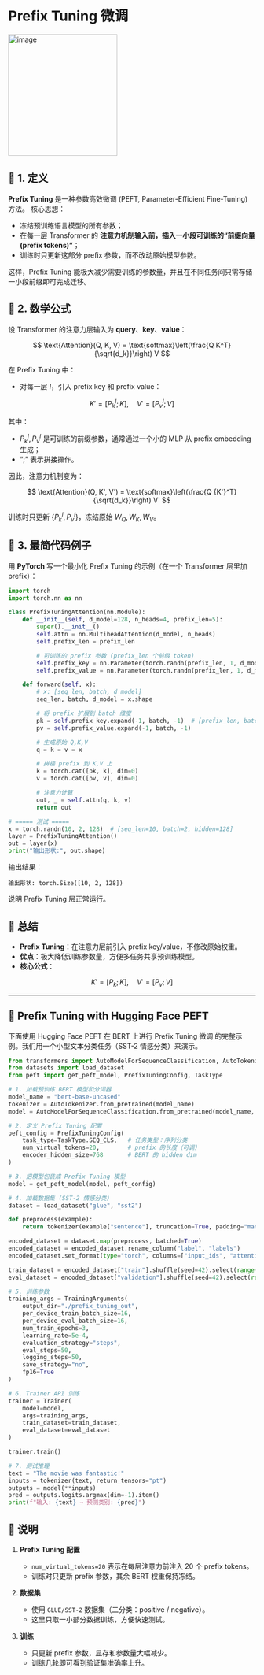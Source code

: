 # Prefix Tuning 微调
<img width="222" height="247" alt="image" src="https://github.com/user-attachments/assets/0658e1c3-7158-4f8e-b727-6eb6b6b512a4" />


## 📖 1. 定义

**Prefix Tuning** 是一种参数高效微调 (PEFT, Parameter-Efficient Fine-Tuning) 方法。
核心思想：

* 冻结预训练语言模型的所有参数；
* 在每一层 Transformer 的 **注意力机制输入前，插入一小段可训练的“前缀向量 (prefix tokens)”**；
* 训练时只更新这部分 prefix 参数，而不改动原始模型参数。

这样，Prefix Tuning 能极大减少需要训练的参数量，并且在不同任务间只需存储一小段前缀即可完成迁移。



## 📖 2. 数学公式

设 Transformer 的注意力层输入为 **query**、**key**、**value**：

$$
\text{Attention}(Q, K, V) = \text{softmax}\left(\frac{Q K^T}{\sqrt{d_k}}\right) V
$$

在 Prefix Tuning 中：

* 对每一层 $l$，引入 prefix key 和 prefix value：

$$
K' = [P_k^l; K], \quad V' = [P_v^l; V]
$$

其中：

* $P_k^l, P_v^l$ 是可训练的前缀参数，通常通过一个小的 MLP 从 prefix embedding 生成；
* “;” 表示拼接操作。

因此，注意力机制变为：

$$
\text{Attention}(Q, K', V') = \text{softmax}\left(\frac{Q {K'}^T}{\sqrt{d_k}}\right) V'
$$

训练时只更新 $\{P_k^l, P_v^l\}$，冻结原始 $W_Q, W_K, W_V$。


## 📖 3. 最简代码例子

用 **PyTorch** 写一个最小化 Prefix Tuning 的示例（在一个 Transformer 层里加 prefix）：

```python
import torch
import torch.nn as nn

class PrefixTuningAttention(nn.Module):
    def __init__(self, d_model=128, n_heads=4, prefix_len=5):
        super().__init__()
        self.attn = nn.MultiheadAttention(d_model, n_heads)
        self.prefix_len = prefix_len

        # 可训练的 prefix 参数 (prefix_len 个前缀 token)
        self.prefix_key = nn.Parameter(torch.randn(prefix_len, 1, d_model))
        self.prefix_value = nn.Parameter(torch.randn(prefix_len, 1, d_model))

    def forward(self, x):
        # x: [seq_len, batch, d_model]
        seq_len, batch, d_model = x.shape

        # 将 prefix 扩展到 batch 维度
        pk = self.prefix_key.expand(-1, batch, -1)  # [prefix_len, batch, d_model]
        pv = self.prefix_value.expand(-1, batch, -1)

        # 生成原始 Q,K,V
        q = k = v = x

        # 拼接 prefix 到 K,V 上
        k = torch.cat([pk, k], dim=0)
        v = torch.cat([pv, v], dim=0)

        # 注意力计算
        out, _ = self.attn(q, k, v)
        return out

# ===== 测试 =====
x = torch.randn(10, 2, 128)  # [seq_len=10, batch=2, hidden=128]
layer = PrefixTuningAttention()
out = layer(x)
print("输出形状:", out.shape)
```

输出结果：

```
输出形状: torch.Size([10, 2, 128])
```

说明 Prefix Tuning 层正常运行。



## 📖 总结

* **Prefix Tuning**：在注意力层前引入 prefix key/value，不修改原始权重。
* **优点**：极大降低训练参数量，方便多任务共享预训练模型。
* **核心公式**：

$$
K' = [P_k; K], \quad V' = [P_v; V]
$$

---


## 📖 Prefix Tuning with Hugging Face PEFT
下面使用 Hugging Face PEFT 在 BERT 上进行 Prefix Tuning 微调 的完整示例。我们用一个小型文本分类任务（SST-2 情感分类）来演示。  
```python
from transformers import AutoModelForSequenceClassification, AutoTokenizer, TrainingArguments, Trainer
from datasets import load_dataset
from peft import get_peft_model, PrefixTuningConfig, TaskType

# 1. 加载预训练 BERT 模型和分词器
model_name = "bert-base-uncased"
tokenizer = AutoTokenizer.from_pretrained(model_name)
model = AutoModelForSequenceClassification.from_pretrained(model_name, num_labels=2)

# 2. 定义 Prefix Tuning 配置
peft_config = PrefixTuningConfig(
    task_type=TaskType.SEQ_CLS,   # 任务类型：序列分类
    num_virtual_tokens=20,        # prefix 的长度（可调）
    encoder_hidden_size=768       # BERT 的 hidden dim
)

# 3. 把模型包装成 Prefix Tuning 模型
model = get_peft_model(model, peft_config)

# 4. 加载数据集 (SST-2 情感分类)
dataset = load_dataset("glue", "sst2")

def preprocess(example):
    return tokenizer(example["sentence"], truncation=True, padding="max_length", max_length=128)

encoded_dataset = dataset.map(preprocess, batched=True)
encoded_dataset = encoded_dataset.rename_column("label", "labels")
encoded_dataset.set_format(type="torch", columns=["input_ids", "attention_mask", "labels"])

train_dataset = encoded_dataset["train"].shuffle(seed=42).select(range(2000))  # 小样本演示
eval_dataset = encoded_dataset["validation"].shuffle(seed=42).select(range(500))

# 5. 训练参数
training_args = TrainingArguments(
    output_dir="./prefix_tuning_out",
    per_device_train_batch_size=16,
    per_device_eval_batch_size=16,
    num_train_epochs=3,
    learning_rate=5e-4,
    evaluation_strategy="steps",
    eval_steps=50,
    logging_steps=50,
    save_strategy="no",
    fp16=True
)

# 6. Trainer API 训练
trainer = Trainer(
    model=model,
    args=training_args,
    train_dataset=train_dataset,
    eval_dataset=eval_dataset
)

trainer.train()

# 7. 测试推理
text = "The movie was fantastic!"
inputs = tokenizer(text, return_tensors="pt")
outputs = model(**inputs)
pred = outputs.logits.argmax(dim=-1).item()
print(f"输入: {text} → 预测类别: {pred}")
```


## 📖 说明

1. **Prefix Tuning 配置**

   * `num_virtual_tokens=20` 表示在每层注意力前注入 20 个 prefix tokens。
   * 训练时只更新 prefix 参数，其余 BERT 权重保持冻结。

2. **数据集**

   * 使用 `GLUE/SST-2` 数据集（二分类：positive / negative）。
   * 这里只取一小部分数据训练，方便快速测试。

3. **训练**

   * 只更新 prefix 参数，显存和参数量大幅减少。
   * 训练几轮即可看到验证集准确率上升。

